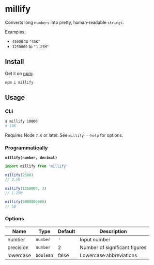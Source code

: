# millify
Converts long `numbers` into pretty, human-readable `strings`.

Examples:

* `45000` to `"45K"`
* `1250000` to `"1.25M"`

## Install

Get it on [npm](https://www.npmjs.com/package/millify):

```bash
npm i millify
```
## Usage

### CLI

```bash
$ millify 10000
# 10K
```
Requires Node `7.6` or later. See `millify --help` for options.

### Programmatically

**`millify(number, decimal)`**

```js
import millify from 'millify'

millify(2500)
// 2.5K

millify(1250000, 3)
// 1.25M

millify(5000000000)
// 5B
```

### Options

Name | Type | Default | Description
--- | --- | --- | ---
number | `number` | - | Input number
precision | `number` | 2 | Number of significant figures
lowercase | `boolean` | false | Lowercase abbreviations
